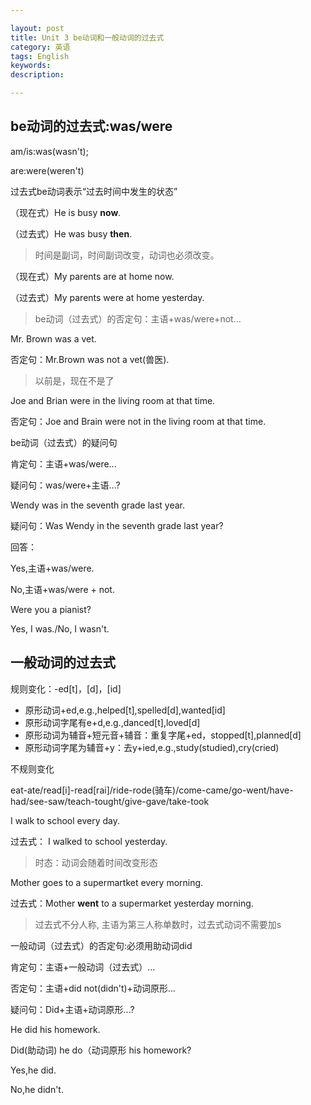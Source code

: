```yaml
---

layout: post
title: Unit 3 be动词和一般动词的过去式
category: 英语
tags: English
keywords: 
description: 

---
```



## be动词的过去式:was/were

am/is:was(wasn't); 

are:were(weren't)

过去式be动词表示“过去时间中发生的状态”

（现在式）He is busy **now**.

（过去式）He was busy **then**.

>时间是副词，时间副词改变，动词也必须改变。

（现在式）My parents are at home now.

（过去式）My parents were at home yesterday.

>be动词（过去式）的否定句：主语+was/were+not...

Mr. Brown was a vet.

否定句：Mr.Brown was not a vet(兽医).
>以前是，现在不是了

Joe and Brian were in the living room at that time.

否定句：Joe and Brain were not in the living room at that time. 

be动词（过去式）的疑问句

肯定句：主语+was/were...

疑问句：was/were+主语...?

Wendy was in the seventh grade last year.

疑问句：Was Wendy in the seventh grade last year?

回答：

Yes,主语+was/were.

No,主语+was/were + not.

Were you a pianist?

Yes, I was./No, I wasn't.

## 一般动词的过去式

规则变化：-ed[t]，[d]，[id]

- 原形动词+ed,e.g.,helped[t],spelled[d],wanted[id]
- 原形动词字尾有e+d,e.g.,danced[t],loved[d]
- 原形动词为辅音+短元音+辅音：重复字尾+ed，stopped[t],planned[d]
- 原形动词字尾为辅音+y：去y+ied,e.g.,study(studied),cry(cried) 

不规则变化

eat-ate/read[i]-read[rai]/ride-rode(骑车)/come-came/go-went/have-had/see-saw/teach-tought/give-gave/take-took

I walk to school every day.

过去式： I walked to school yesterday.

>时态：动词会随着时间改变形态

Mother goes to a supermartket every morning.

过去式：Mother **went** to a supermarket yesterday morning.

>过去式不分人称,
>主语为第三人称单数时，过去式动词不需要加s

一般动词（过去式）的否定句:必须用助动词did 

肯定句：主语+一般动词（过去式）...

否定句：主语+did not(didn't)+动词原形...

疑问句：Did+主语+动词原形...?

He did his homework.

Did(助动词) he do（动词原形 his homework?

Yes,he did.

No,he didn't.




